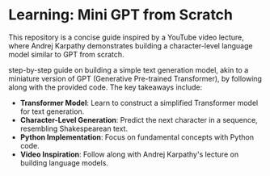 # Learning: Mini GPT from Scratch

This repository is a concise guide inspired by a YouTube video lecture, where Andrej Karpathy demonstrates building a character-level language model similar to GPT from scratch.

step-by-step guide on building a simple text generation model, akin to a miniature version of GPT (Generative Pre-trained Transformer), by following along with the provided code. The key takeaways include:

- **Transformer Model**: Learn to construct a simplified Transformer model for text generation.
- **Character-Level Generation**: Predict the next character in a sequence, resembling Shakespearean text.
- **Python Implementation**: Focus on fundamental concepts with Python code.
- **Video Inspiration**: Follow along with Andrej Karpathy's lecture on building language models.
